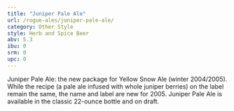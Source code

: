 ```yaml
---
title: "Juniper Pale Ale"
url: /rogue-ales/juniper-pale-ale/
category: Other Style
style: Herb and Spice Beer
abv: 5.3
ibu: 0
srm: 0
upc: 0
---
```

Juniper Pale Ale: the new package for Yellow Snow Ale (winter 2004/2005). While the recipe (a pale ale infused with whole juniper berries) on the label remain the same, the name and label are new for 2005. Juniper Pale Ale is available in the classic 22-ounce bottle and on draft.
